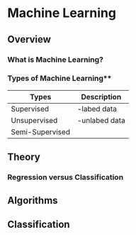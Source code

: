 
# Machine Learning

## Overview

### What is Machine Learning?


### Types of Machine Learning**
|  Types         |  Description      |
|----------------|------------------|
|Supervised      |-labed data      |
|Unsupervised    | -unlabed data   |
|Semi-Supervised |                 |
  
## Theory

### Regression versus Classification


## Algorithms


## Classification


<!--stackedit_data:
eyJoaXN0b3J5IjpbMTE1OTQzMzIxOSw2Mzk3Njk3NjcsMzMxNT
U4Njk2XX0=
-->